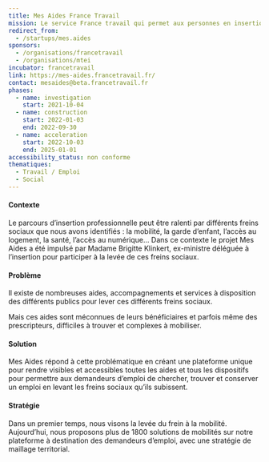 ```yaml
---
title: Mes Aides France Travail
mission: Le service France travail qui permet aux personnes en insertion de trouver en 3 clics les aides humaines, matérielles et financières pour faciliter leur parcours vers l’emploi
redirect_from:
  - /startups/mes.aides
sponsors:
  - /organisations/francetravail
  - /organisations/mtei
incubator: francetravail
link: https://mes-aides.francetravail.fr/
contact: mesaides@beta.francetravail.fr
phases:
  - name: investigation
    start: 2021-10-04
  - name: construction
    start: 2022-01-03
    end: 2022-09-30
  - name: acceleration
    start: 2022-10-03
    end: 2025-01-01
accessibility_status: non conforme
thematiques:
  - Travail / Emploi
  - Social
---
```

#### **Contexte**

Le parcours d’insertion professionnelle peut être ralenti par différents freins sociaux que nous avons identifiés : la mobilité, la garde d’enfant, l’accès au logement, la santé, l’accès au numérique… Dans ce contexte le projet Mes Aides a été impulsé par Madame Brigitte Klinkert, ex-ministre déléguée à l’insertion pour participer à la levée de ces freins sociaux.

#### **Problème**

Il existe de nombreuses aides, accompagnements et services à disposition des différents publics pour lever ces différents freins sociaux.

Mais ces aides sont méconnues de leurs bénéficiaires et parfois même des prescripteurs, difficiles à trouver et complexes à mobiliser.

#### **Solution**

Mes Aides répond à cette problématique en créant une plateforme unique pour rendre visibles et accessibles toutes les aides et tous les dispositifs pour permettre aux demandeurs d’emploi de chercher, trouver et conserver un emploi en levant les freins sociaux qu’ils subissent.

#### **Stratégie**

Dans un premier temps, nous visons la levée du frein à la mobilité. Aujourd’hui, nous proposons plus de 1800 solutions de mobilités sur notre plateforme à destination des demandeurs d’emploi, avec une stratégie de maillage territorial.
